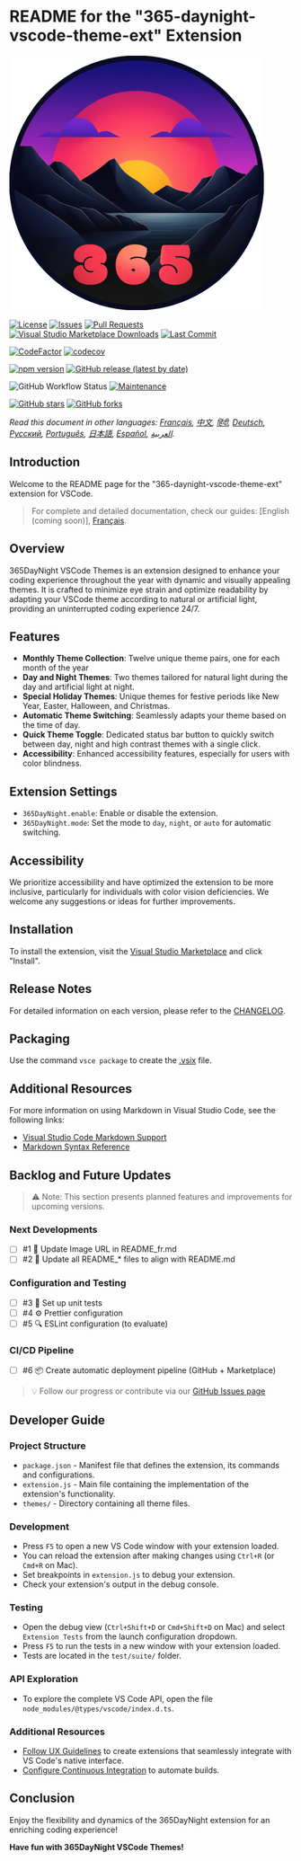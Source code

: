 # README for the "365-daynight-vscode-theme-ext" Extension

![365DayNight VSCode Themes](https://github.com/mickaellherminez/365-daynight-vscode-theme-ext/blob/main/assets/logo-web.png?raw=true)

[![License](https://img.shields.io/github/license/mickaellherminez/365-daynight-vscode-theme-ext)](https://github.com/mickaellherminez/365-daynight-vscode-theme-ext/blob/main/LICENSE)
[![Issues](https://img.shields.io/github/issues/mickaellherminez/365-daynight-vscode-theme-ext)](https://github.com/mickaellherminez/365-daynight-vscode-theme-ext/issues)
[![Pull Requests](https://img.shields.io/github/issues-pr/mickaellherminez/365-daynight-vscode-theme-ext)](https://github.com/mickaellherminez/365-daynight-vscode-theme-ext/pulls)
[![Visual Studio Marketplace Downloads](https://img.shields.io/visual-studio-marketplace/d/mickaellherminez.365-daynight-vscode-theme-ext)](https://marketplace.visualstudio.com/items?itemName=mickaellherminez.365-daynight-vscode-theme-ext)
[![Last Commit](https://img.shields.io/github/last-commit/mickaellherminez/365-daynight-vscode-theme-ext)](https://github.com/mickaellherminez/365-daynight-vscode-theme-ext/commits/main)

<!-- Badges de qualité de code -->
[![CodeFactor](https://www.codefactor.io/repository/github/mickaellherminez/365-daynight-vscode-theme-ext/badge)](https://www.codefactor.io/repository/github/mickaellherminez/365-daynight-vscode-theme-ext)
[![codecov](https://codecov.io/gh/mickaellherminez/365-daynight-vscode-theme-ext/branch/main/graph/badge.svg)](https://codecov.io/gh/mickaellherminez/365-daynight-vscode-theme-ext)

<!-- Badges de version -->
[![npm version](https://badge.fury.io/js/mickaellherminez.365-daynight-vscode-theme-ext.svg)](https://badge.fury.io/js/mickaellherminez.365-daynight-vscode-theme-ext)
[![GitHub release (latest by date)](https://img.shields.io/github/v/release/mickaellherminez/365-daynight-vscode-theme-ext)](https://github.com/mickaellherminez/365-daynight-vscode-theme-ext/releases)

<!-- Badges de statut -->
![GitHub Workflow Status](https://img.shields.io/github/actions/workflow/status/mickaellherminez/365-daynight-vscode-theme-ext/main.yml)
[![Maintenance](https://img.shields.io/badge/Maintained%3F-yes-green.svg)](https://github.com/mickaellherminez/365-daynight-vscode-theme-ext/graphs/commit-activity)

<!-- Badges de stats -->
[![GitHub stars](https://img.shields.io/github/stars/mickaellherminez/365-daynight-vscode-theme-ext)](https://github.com/mickaellherminez/365-daynight-vscode-theme-ext/stargazers)
[![GitHub forks](https://img.shields.io/github/forks/mickaellherminez/365-daynight-vscode-theme-ext)](https://github.com/mickaellherminez/365-daynight-vscode-theme-ext/network/members)

*Read this document in other languages: [Français](docs/README_fr.md), [中文](docs/README_zh.md), [हिंदी](docs/README_hi.md), [Deutsch](docs/README_de.md), [Русский](docs/README_ru.md), [Português](docs/README_pt.md), [日本語](docs/README_ja.md), [Español](docs/README_es.md), [العربية](docs/README_ar.md).*

## Introduction

Welcome to the README page for the "365-daynight-vscode-theme-ext" extension for VSCode.

> For complete and detailed documentation, check our guides: [English (coming soon)], [Français](docs/guide_complet_fr.md).

## Overview

365DayNight VSCode Themes is an extension designed to enhance your coding experience throughout the year with dynamic and visually appealing themes. It is crafted to minimize eye strain and optimize readability by adapting your VSCode theme according to natural or artificial light, providing an uninterrupted coding experience 24/7.

## Features

- **Monthly Theme Collection**: Twelve unique theme pairs, one for each month of the year
- **Day and Night Themes**: Two themes tailored for natural light during the day and artificial light at night.
- **Special Holiday Themes**: Unique themes for festive periods like New Year, Easter, Halloween, and Christmas.
- **Automatic Theme Switching**: Seamlessly adapts your theme based on the time of day.
- **Quick Theme Toggle**: Dedicated status bar button to quickly switch between day, night and high contrast themes with a single click.
- **Accessibility**: Enhanced accessibility features, especially for users with color blindness.

## Extension Settings

- `365DayNight.enable`: Enable or disable the extension.
- `365DayNight.mode`: Set the mode to `day`, `night`, or `auto` for automatic switching.

## Accessibility

We prioritize accessibility and have optimized the extension to be more inclusive, particularly for individuals with color vision deficiencies. We welcome any suggestions or ideas for further improvements.

## Installation

To install the extension, visit the [Visual Studio Marketplace](https://marketplace.visualstudio.com/items?itemName=mickaellherminez.365-daynight-vscode-theme-ext) and click "Install".

## Release Notes

For detailed information on each version, please refer to the [CHANGELOG](CHANGELOG.md).

## Packaging

Use the command `vsce package` to create the [.vsix](https://learn.microsoft.com/fr-fr/visualstudio/extensibility/walkthrough-publishing-a-visual-studio-extension-via-command-line?view=vs-2022) file.

## Additional Resources

For more information on using Markdown in Visual Studio Code, see the following links:

- [Visual Studio Code Markdown Support](http://code.visualstudio.com/docs/languages/markdown)
- [Markdown Syntax Reference](https://help.github.com/articles/markdown-basics/)

## Backlog and Future Updates

> ⚠️ Note: This section presents planned features and improvements for upcoming versions.

### Next Developments

- [ ] #1 🔗 Update Image URL in README_fr.md
- [ ] #2 📝 Update all README_* files to align with README.md

### Configuration and Testing
- [ ] #3 🧪 Set up unit tests
- [ ] #4 ⚙️ Prettier configuration
- [ ] #5 🔍 ESLint configuration (to evaluate)

### CI/CD Pipeline
- [ ] #6 📦 Create automatic deployment pipeline (GitHub + Marketplace)

> 💡 Follow our progress or contribute via our [GitHub Issues page](https://github.com/mickaellherminez/365-daynight-vscode-theme-ext/issues)

## Developer Guide

### Project Structure
* `package.json` - Manifest file that defines the extension, its commands and configurations.
* `extension.js` - Main file containing the implementation of the extension's functionality.
* `themes/` - Directory containing all theme files.

### Development
* Press `F5` to open a new VS Code window with your extension loaded.
* You can reload the extension after making changes using `Ctrl+R` (or `Cmd+R` on Mac).
* Set breakpoints in `extension.js` to debug your extension.
* Check your extension's output in the debug console.

### Testing
* Open the debug view (`Ctrl+Shift+D` or `Cmd+Shift+D` on Mac) and select `Extension Tests` from the launch configuration dropdown.
* Press `F5` to run the tests in a new window with your extension loaded.
* Tests are located in the `test/suite/` folder.

### API Exploration
* To explore the complete VS Code API, open the file `node_modules/@types/vscode/index.d.ts`.

### Additional Resources
* [Follow UX Guidelines](https://code.visualstudio.com/api/ux-guidelines/overview) to create extensions that seamlessly integrate with VS Code's native interface.
* [Configure Continuous Integration](https://code.visualstudio.com/api/working-with-extensions/continuous-integration) to automate builds.


## Conclusion

Enjoy the flexibility and dynamics of the 365DayNight extension for an enriching coding experience!

**Have fun with 365DayNight VSCode Themes!**